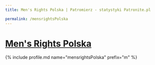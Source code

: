 ```yaml
---
title: Men's Rights Polska | Patromierz - statystyki Patronite.pl

permalink: /mensrightsPolska
---
```


# [Men's Rights Polska](https://patronite.pl/mensrightsPolska)

{% include profile.md name="mensrightsPolska" prefix="m" %}
